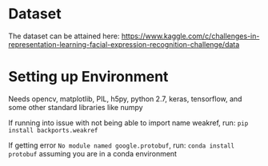 # Dataset

The dataset can be attained here: https://www.kaggle.com/c/challenges-in-representation-learning-facial-expression-recognition-challenge/data

# Setting up Environment

Needs opencv, matplotlib, PIL, h5py, python 2.7, keras, tensorflow, and some other standard libraries like numpy

If running into issue with not being able to import name weakref, run: `pip install backports.weakref`

If getting error `No module named google.protobuf`, run: `conda install protobuf` assuming you are in a conda environment

